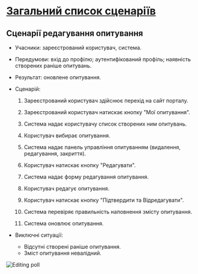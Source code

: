 # [Загальний список сценаріїв](https://github.com/MkZb/ODB/blob/master/doc/requests.md#3-%D1%81%D1%86%D0%B5%D0%BD%D0%B0%D1%80%D1%96%D1%97)
## Сценарії редагування опитування
- Учасники: зареєстрований користувач, система.

- Передумови: вхід до профілю; аутентифікований профіль; наявність створених раніше опитувань.

- Результат: оновлене опитування.

- Сценарій:

	1. Зареєстрований користувач здійснює перехід на сайт порталу.
		
	2. Зареєстрований користувач натискає кнопку "Мої опитування".
	
	3. Система надає користувачу список створених ним опитувань.
	
	4. Користувач вибирає опитування.
	
	5. Система надає панель управління опитуванням (видалення, редагування, закриття).
	
	6. Користувач натискає кнопку "Редагувати".
	
	7. Система надає форму редагування опитування.
	
	8. Користувач редагує опитування.
	
	9. Користувач натискає кнопку "Підтвердити та Відредагувати".
	
	9. Система перевіряє правильність наповнення змісту опитування.
	
	10. Система оновлює опитування.

- Виключні ситуації:
	- Відсутні створені раніше опитування.
	- Зміст опитування невалідний.

![Editing poll](https://i.imgur.com/VAHxnoZ.png)
